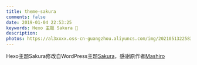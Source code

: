 ```yaml
---
title: theme-sakura
comments: false
date: 2019-01-04 22:53:25
keywords: Hexo 主题 Sakura 🌸
description:
photos: https://al3xxxx.oss-cn-guangzhou.aliyuncs.com/img/20210513225834.jpg
---
```

Hexo主题Sakura修改自WordPress主题[Sakura](https://github.com/mashirozx/Sakura/)，感谢原作者[Mashiro](https://2heng.xin/)